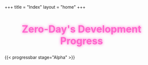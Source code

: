 +++
title = "Index"
layout = "home"
+++

<div style="text-align: center; margin-bottom: 20px;">
  <h2 style="font-size: 2rem; color: #ff66cc; text-shadow: 0 0 10px #ff66cc;">
    <a href="#zero-day" style="text-decoration: none; color: #ff66cc;">
      Zero-Day's Development Progress
    </a>
  </h2>
</div>
{{< progressbar stage="Alpha" >}}